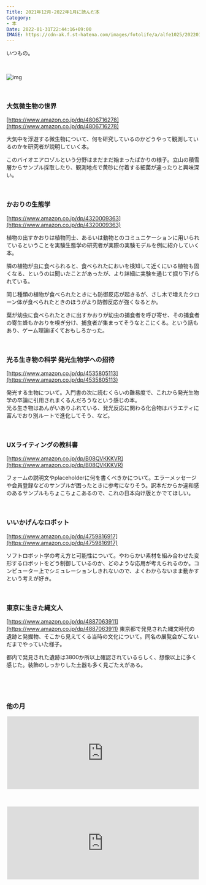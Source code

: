 ```yaml
---
Title: 2021年12月-2022年1月に読んだ本
Category:
- 本
Date: 2022-01-31T22:44:16+09:00
IMAGE: https://cdn-ak.f.st-hatena.com/images/fotolife/a/alfe1025/20220129/20220129133459.jpg
---
```



いつもの。

 

![img](https://cdn-ak.f.st-hatena.com/images/fotolife/a/alfe1025/20220129/20220129133459.jpg)

 

### 大気微生物の世界

[https://www.amazon.co.jp/dp/4806716278](https://www.amazon.co.jp/dp/4806716278)

大気中を浮遊する微生物について、何を研究しているのかどうやって観測しているのかを研究者が説明していく本。

このバイオエアロゾルという分野はまだまだ始まったばかりの様子。立山の積雪層からサンプル採取したり、観測地点で黄砂に付着する細菌が違ったりと興味深い。

 

### かおりの生態学

[https://www.amazon.co.jp/dp/4320009363](https://www.amazon.co.jp/dp/4320009363)

植物の出すかおりは植物同士、あるいは動物とのコミュニケーションに用いられているということを実験生態学の研究者が実際の実験モデルを例に紹介していく本。

隣の植物が虫に食べられると、食べられたにおいを検知して近くにいる植物も固くなる、というのは聞いたことがあったが、より詳細に実験を通じて掘り下げられている。

同じ種類の植物が食べられたときにも防御反応が起きるが、さし木で増えたクローン体が食べられたときのほうがより防御反応が強くなるとか。

葉が幼虫に食べられたときに出すかおりが幼虫の捕食者を呼び寄せ、その捕食者の寄生蜂もかおりを嗅ぎ分け、捕食者が集まってそうなとこにくる。という話もあり、ゲーム理論ぽくておもしろかった。

 

### 光る生き物の科学 発光生物学への招待

[https://www.amazon.co.jp/dp/4535805113](https://www.amazon.co.jp/dp/4535805113)

発光する生物について。入門書の次に読むくらいの難易度で、これから発光生物学の卒論に引用されまくるんだろうなという感じの本。<br />光る生き物はあんがいありふれている、発光反応に関わる化合物はバラエティに富んでおり別ルートで進化してそう、など。

 

### UXライティングの教科書

[https://www.amazon.co.jp/dp/B08QVKKKVR](https://www.amazon.co.jp/dp/B08QVKKKVR)

フォームの説明文やplaceholderに何を書くべきかについて。エラーメッセージや会員登録などのサンプルが困ったときに参考になりそう。訳本だからか違和感のあるサンプルもちょこちょこあるので、これの日本向け版とかでてほしい。

 

### いいかげんなロボット

[https://www.amazon.co.jp/dp/4759816917](https://www.amazon.co.jp/dp/4759816917)

ソフトロボット学の考え方と可能性について。やわらかい素材を組み合わせた変形するロボットをどう制御しているのか、どのような応用が考えられるのか。コンピューター上でシミュレーションしきれないので、よくわからないまま動かすという考えが好き。

 

### 東京に生きた縄文人

[https://www.amazon.co.jp/dp/4887063911](https://www.amazon.co.jp/dp/4887063911)
東京都で発見された縄文時代の遺跡と発掘物、そこから見えてくる当時の文化について。同名の展覧会がこないだまでやっていた様子。

都内で発見された遺跡は3800か所以上確認されているらしく、想像以上に多く感じた。装飾のしっかりした土器も多く見ごたえがある。

 

 

### 他の月


<iframe src="https://hatenablog-parts.com/embed?url=https%3A%2F%2Fblog.alfebelow.com%2Fentry%2F2021%2F11%2F30%2F2021%25E5%25B9%25B411%25E6%259C%2588%25E3%2581%25AB%25E8%25AA%25AD%25E3%2582%2593%25E3%2581%25A0%25E6%259C%25AC" title="2021年11月に読んだ本 - FUN YOU BLOG" class="embed-card embed-blogcard" scrolling="no" frameborder="0" style="display: block; width: 100%; height: 190px; max-width: 500px; margin: auto;"></iframe>

 

<iframe src="https://hatenablog-parts.com/embed?url=https%3A%2F%2Fblog.alfebelow.com%2Fentry%2F2021%2F11%2F01%2F2021%25E5%25B9%25B410%25E6%259C%2588%25E3%2581%25AB%25E8%25AA%25AD%25E3%2582%2593%25E3%2581%25A0%25E6%259C%25AC" title="2021年10月に読んだ本 - FUN YOU BLOG" class="embed-card embed-blogcard" scrolling="no" frameborder="0" style="display: block; width: 100%; height: 190px; max-width: 500px; margin: auto;"></iframe>

 
